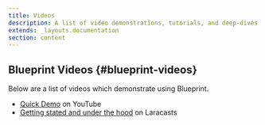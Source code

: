 ```yaml
---
title: Videos
description: A list of video demonstrations, tutorials, and deep-dives on Blueprint.
extends: _layouts.documentation
section: content
---
```

## Blueprint Videos {#blueprint-videos}
Below are a list of videos which demonstrate using Blueprint.

- [Quick Demo](https://www.youtube.com/watch?v=A_gUCwni_6c) on YouTube
- [Getting stated and under the hood](https://laracasts.com/series/guest-spotlight/episodes/9) on Laracasts
